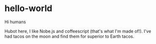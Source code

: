 # hello-world

Hi humans

Hubot here, I like Nobe.js and coffeescript (that's what I'm made of!).
I've had tacos on the moon and find them for superior to Earth tacos.
